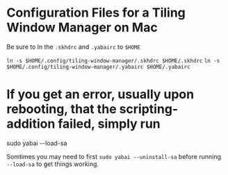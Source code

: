 # Configuration Files for a Tiling Window Manager on Mac

Be sure to ln the `.skhdrc` and `.yabairc` to `$HOME`

`ln -s $HOME/.config/tiling-window-manager/.skhdrc $HOME/.skhdrc`
`ln -s $HOME/.config/tiling-window-manager/.yabairc $HOME/.yabairc`

# If you get an error, usually upon rebooting, that the scripting-addition failed, simply run
sudo yabai --load-sa

Somtimes you may need to first `sudo yabai --uninstall-sa` before running `--load-sa` to get things working.
